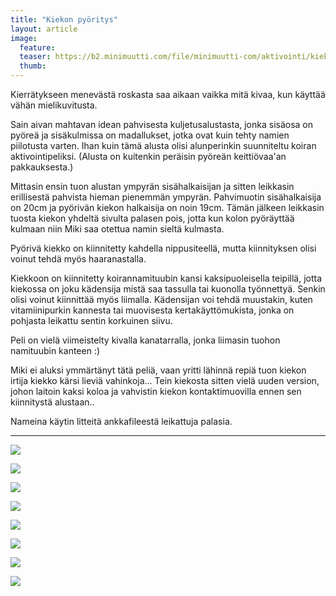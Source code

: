```yaml
---
title: "Kiekon pyöritys"
layout: article
image:
  feature:
  teaser: https://b2.minimuutti.com/file/minimuutti-com/aktivointi/kiekon-pyoritys/DSC57855-245px.jpg
  thumb:
---
```


Kierrätykseen menevästä roskasta saa aikaan vaikka mitä kivaa, kun käyttää vähän mielikuvitusta.

Sain aivan mahtavan idean pahvisesta kuljetusalustasta, jonka sisäosa on pyöreä ja sisäkulmissa on madallukset, jotka ovat kuin tehty namien piilotusta varten. Ihan kuin tämä alusta olisi alunperinkin suunniteltu koiran aktivointipeliksi. (Alusta on kuitenkin peräisin pyöreän keittiövaa'an pakkauksesta.)

Mittasin ensin tuon alustan ympyrän sisähalkaisijan ja sitten leikkasin erillisestä pahvista hieman pienemmän ympyrän. Pahvimuotin sisähalkaisija on 20cm ja pyörivän kiekon halkaisija on noin 19cm. Tämän jälkeen leikkasin tuosta kiekon yhdeltä sivulta palasen pois, jotta kun kolon pyöräyttää kulmaan niin Miki saa otettua namin sieltä kulmasta.

Pyörivä kiekko on kiinnitetty kahdella nippusiteellä, mutta kiinnityksen olisi voinut tehdä myös haaranastalla.

Kiekkoon on kiinnitetty koirannamituubin kansi kaksipuoleisella teipillä, jotta kiekossa on joku kädensija mistä saa tassulla tai kuonolla työnnettyä. Senkin olisi voinut kiinnittää myös liimalla. Kädensijan voi tehdä muustakin, kuten vitamiinipurkin kannesta tai muovisesta kertakäyttömukista, jonka on pohjasta leikattu sentin korkuinen siivu.

Peli on vielä viimeistelty kivalla kanatarralla, jonka liimasin tuohon namituubin kanteen :)

Miki ei aluksi ymmärtänyt tätä peliä, vaan yritti lähinnä repiä tuon kiekon irtija kiekko kärsi lieviä vahinkoja... Tein kiekosta sitten vielä uuden version, johon laitoin kaksi koloa ja vahvistin kiekon kontaktimuovilla ennen sen kiinnitystä alustaan..

Nameina käytin litteitä ankkafileestä leikattuja palasia.

---

![](https://b2.minimuutti.com/file/minimuutti-com/aktivointi/kiekon-pyoritys/DSC57798-800px.jpg)

![](https://b2.minimuutti.com/file/minimuutti-com/aktivointi/kiekon-pyoritys/DSC57802-800px.jpg)

![](https://b2.minimuutti.com/file/minimuutti-com/aktivointi/kiekon-pyoritys/DSC57812-800px.jpg)

![](https://b2.minimuutti.com/file/minimuutti-com/aktivointi/kiekon-pyoritys/DSC57866-800px.jpg)

![](https://b2.minimuutti.com/file/minimuutti-com/aktivointi/kiekon-pyoritys/DSC57855-800px.jpg)

![](https://b2.minimuutti.com/file/minimuutti-com/aktivointi/kiekon-pyoritys/DSC57772-800px.jpg)

![](https://b2.minimuutti.com/file/minimuutti-com/aktivointi/kiekon-pyoritys/DSC57789-800px.jpg)

![](https://b2.minimuutti.com/file/minimuutti-com/aktivointi/kiekon-pyoritys/DSC57795-800px.jpg)
